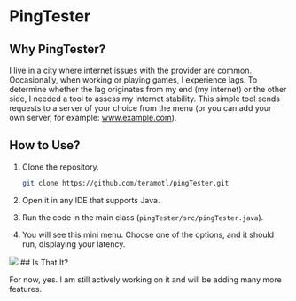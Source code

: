 # PingTester

## Why PingTester?

I live in a city where internet issues with the provider are common. Occasionally, when working or playing games, I experience lags. To determine whether the lag originates from my end (my internet) or the other side, I needed a tool to assess my internet stability. This simple tool sends requests to a server of your choice from the menu (or you can add your own server, for example: www.example.com).

## How to Use?

1. Clone the repository.  
   ```bash
   git clone https://github.com/teramotl/pingTester.git
3. Open it in any IDE that supports Java.
4. Run the code in the main class (`pingTester/src/pingTester.java`).

5. You will see this mini menu. Choose one of the options, and it should run, displaying your latency.
<picture>
   <img src="https://github.com/teramotl/pingTester/blob/main/menupic.jpg?raw=true"
</picture>
## Is That It?

For now, yes. I am still actively working on it and will be adding many more features.


